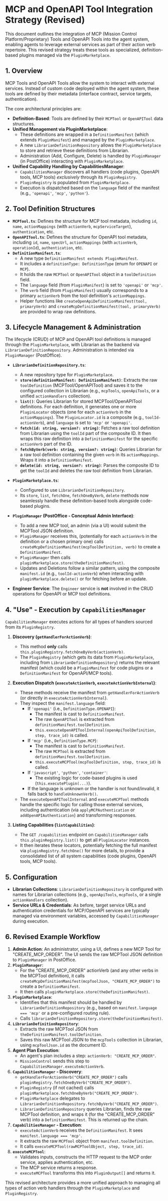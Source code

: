 # MCP and OpenAPI Tool Integration Strategy (Revised)

This document outlines the integration of MCP (Mission Control Platform/Proprietary) Tools and OpenAPI Tools into the agent system, enabling agents to leverage external services as part of their action verb repertoire. This revised strategy treats these tools as specialized, definition-based plugins managed via the `PluginMarketplace`.

## 1. Overview

MCP Tools and OpenAPI Tools allow the system to interact with external services. Instead of custom code deployed within the agent system, these tools are defined by their metadata (interface contract, service targets, authentication).

The core architectural principles are:
-   **Definition-Based**: Tools are defined by their `MCPTool` or `OpenAPITool` data structures.
-   **Unified Management via PluginMarketplace**:
    -   These definitions are wrapped in a `DefinitionManifest` (which extends `PluginManifest`) and managed by the `PluginMarketplace`.
    -   A new `LibrarianDefinitionRepository` allows the `PluginMarketplace` to store and retrieve these definitions from Librarian.
    -   Administration (Add, Configure, Delete) is handled by `PluginManager` (in PostOffice) interacting with `PluginMarketplace`.
-   **Unified Capability Handling by CapabilitiesManager**:
    -   `CapabilitiesManager` discovers all handlers (code plugins, OpenAPI tools, MCP tools) *exclusively* through its `PluginRegistry`.
    -   `PluginRegistry` is populated from `PluginMarketplace`.
    -   Execution is dispatched based on the `language` field of the manifest (e.g., `'openapi'`, `'mcp'`, `'python'`).

## 2. Tool Definition Structures

-   **`MCPTool.ts`**: Defines the structure for MCP tool metadata, including `id`, `name`, `actionMappings` (with `actionVerb`, `mcpServiceTarget`), `authentication`, etc.
-   **`OpenAPITool.ts`**: Defines the structure for OpenAPI tool metadata, including `id`, `name`, `specUrl`, `actionMappings` (with `actionVerb`, `operationId`), `authentication`, etc.
-   **`DefinitionManifest.ts`**:
    -   A new type `DefinitionManifest extends PluginManifest`.
    -   It includes a `definitionType: DefinitionType` (enum for `OPENAPI` or `MCP`).
    -   It holds the raw `MCPTool` or `OpenAPITool` object in a `toolDefinition` field.
    -   The `language` field (from `PluginManifest`) is set to `'openapi'` or `'mcp'`.
    -   The `verb` field (from `PluginManifest`) usually corresponds to a primary `actionVerb` from the tool definition's `actionMappings`.
    -   Helper functions like `createOpenApiDefinitionManifest(tool, primaryVerb)` and `createMcpDefinitionManifest(tool, primaryVerb)` are provided to wrap raw definitions.

## 3. Lifecycle Management & Administration

The lifecycle (CRUD) of MCP and OpenAPI tool definitions is managed through the `PluginMarketplace`, with Librarian as the backend via `LibrarianDefinitionRepository`. Administration is intended via `PluginManager` (PostOffice).

-   **`LibrarianDefinitionRepository.ts`**:
    -   A new repository type for `PluginMarketplace`.
    -   **`store(definitionManifest: DefinitionManifest)`**: Extracts the raw `toolDefinition` (MCPTool/OpenAPITool) and saves it to the configured collection in Librarian (e.g., `mcpTools`, `openApiTools`, or a unified `actionHandlers` collection).
    -   **`list()`**: Queries Librarian for stored MCPTool/OpenAPITool definitions. For each definition, it generates one or more `PluginLocator` objects (one for each `actionVerb` in the `actionMappings`). The `PluginLocator.id` is a composite (e.g., `toolId-actionVerb`), and `language` is set to `'mcp'` or `'openapi'`.
    -   **`fetch(id: string, version?: string)`**: Fetches a raw tool definition from Librarian using the `toolId` part of the composite ID. It then wraps this raw definition into a `DefinitionManifest` for the specific `actionVerb` part of the ID.
    -   **`fetchByVerb(verb: string, version?: string)`**: Queries Librarian for a raw tool definition containing the given `verb` in its `actionMappings`. Wraps it into a `DefinitionManifest`.
    -   **`delete(id: string, version?: string)`**: Parses the composite ID to get the `toolId` and deletes the raw tool definition from Librarian.

-   **`PluginMarketplace.ts`**:
    -   Configured to use `LibrarianDefinitionRepository`.
    -   Its `store`, `list`, `fetchOne`, `fetchOneByVerb`, `delete` methods now seamlessly handle these definition-based tools alongside code-based plugins.

-   **`PluginManager` (PostOffice - Conceptual Admin Interface)**:
    -   To add a new MCP tool, an admin (via a UI) would submit the MCPTool JSON definition.
    -   `PluginManager` receives this, (potentially for each `actionVerb` in the definition or a chosen primary one) calls `createMcpDefinitionManifest(mcpToolDefinition, verb)` to create a `DefinitionManifest`.
    -   `PluginManager` then calls `pluginMarketplace.store(theDefinitionManifest)`.
    -   Updates and Deletions follow a similar pattern, using the composite `manifest.id` (e.g., `toolId-actionVerb`) when interacting with `pluginMarketplace.delete()` or for fetching before an update.

-   **Engineer Service**: The `Engineer` service is **not** involved in the CRUD operations for OpenAPI or MCP tool definitions.

## 4. "Use" - Execution by `CapabilitiesManager`

`CapabilitiesManager` executes actions for all types of handlers sourced from its `PluginRegistry`.

1.  **Discovery (`getHandlerForActionVerb`)**:
    -   This method **only** calls `this.pluginRegistry.fetchOneByVerb(actionVerb)`.
    -   The `PluginRegistry` (which gets its data from `PluginMarketplace`, including from `LibrarianDefinitionRepository`) returns the relevant manifest (which could be a `PluginManifest` for code plugins or a `DefinitionManifest` for OpenAPI/MCP tools).

2.  **Execution Dispatch (`executeActionVerb`, `executeActionVerbInternal`)**:
    -   These methods receive the manifest from `getHandlerForActionVerb` (or directly in `executeActionVerbInternal`).
    -   They inspect the `manifest.language` field:
        -   If `'openapi'` (i.e., `DefinitionType.OPENAPI`):
            -   The manifest is cast to `DefinitionManifest`.
            -   The raw `OpenAPITool` is extracted from `definitionManifest.toolDefinition`.
            -   `this.executeOpenAPIToolInternal(openApiToolDefinition, step, trace_id)` is called.
        -   If `'mcp'` (i.e., `DefinitionType.MCP`):
            -   The manifest is cast to `DefinitionManifest`.
            -   The raw `MCPTool` is extracted from `definitionManifest.toolDefinition`.
            -   `this.executeMCPTool(mcpToolDefinition, step, trace_id)` is called.
        -   If `'javascript'`, `'python'`, `'container'`:
            -   The existing logic for code-based plugins is used (`this.executePlugin(...)`).
        -   If the language is unknown or the handler is not found/invalid, it falls back to `handleUnknownVerb()`.
    -   The `executeOpenAPIToolInternal` and `executeMCPTool` methods handle the specific logic for calling those external services, including authentication (via `applyMCPAuthentication` or `addOpenAPIAuthentication`) and transforming responses.

3.  **Listing Capabilities (`listCapabilities`)**:
    -   The `GET /capabilities` endpoint on `CapabilitiesManager` calls `this.pluginRegistry.list()` to get all `PluginLocator` instances.
    -   It then iterates these locators, potentially fetching the full manifest via `pluginRegistry.fetchOne()` for more details, to provide a consolidated list of all system capabilities (code plugins, OpenAPI tools, MCP tools).

## 5. Configuration

-   **Librarian Collections**: `LibrarianDefinitionRepository` is configured with names for Librarian collections (e.g., `openApiTools`, `mcpTools`, or a single `actionHandlers` collection).
-   **Service URLs & Credentials**: As before, target service URLs and authentication credentials for MCP/OpenAPI services are typically managed via environment variables, accessed by `CapabilitiesManager` during execution.

## 6. Revised Example Workflow

1.  **Admin Action**: An administrator, using a UI, defines a new MCP Tool for "CREATE_MCP_ORDER". The UI sends the raw MCPTool JSON definition to `PluginManager` in PostOffice.
2.  **`PluginManager`**:
    -   For the "CREATE_MCP_ORDER" actionVerb (and any other verbs in the MCPTool definition), it calls `createMcpDefinitionManifest(mcpToolJson, "CREATE_MCP_ORDER")` to create a `DefinitionManifest`.
    -   It then calls `pluginMarketplace.store(theDefinitionManifest)`.
3.  **`PluginMarketplace`**:
    -   Identifies that this manifest should be handled by `LibrarianDefinitionRepository` (e.g., based on `manifest.language === 'mcp'` or a pre-configured routing rule).
    -   Calls `librarianDefinitionRepository.store(theDefinitionManifest)`.
4.  **`LibrarianDefinitionRepository`**:
    -   Extracts the raw MCPTool JSON from `theDefinitionManifest.toolDefinition`.
    -   Saves this raw MCPTool JSON to the `mcpTools` collection in Librarian, using `mcpToolJson.id` as the document ID.
5.  **Agent Plan Execution**:
    -   An agent's plan includes a step: `actionVerb: "CREATE_MCP_ORDER"`.
    -   `MissionControl` sends this step to `CapabilitiesManager.executeActionVerb`.
6.  **`CapabilitiesManager` - Discovery**:
    -   `getHandlerForActionVerb("CREATE_MCP_ORDER")` calls `pluginRegistry.fetchOneByVerb("CREATE_MCP_ORDER")`.
    -   `PluginRegistry` (if not cached) calls `pluginMarketplace.fetchOneByVerb("CREATE_MCP_ORDER")`.
    -   `PluginMarketplace` delegates to `LibrarianDefinitionRepository.fetchByVerb("CREATE_MCP_ORDER")`.
    -   `LibrarianDefinitionRepository` queries Librarian, finds the raw MCPTool definition, and wraps it (for the "CREATE_MCP_ORDER" verb) into a `DefinitionManifest`. This is returned up the chain.
7.  **`CapabilitiesManager` - Execution**:
    -   `executeActionVerb` receives the `DefinitionManifest`. It sees `manifest.language === 'mcp'`.
    -   It extracts the raw `MCPTool` object from `manifest.toolDefinition`.
    -   It calls `executeMCPTool(rawMCPToolObject, step, trace_id)`.
8.  **`executeMCPTool`**:
    -   Validates inputs, constructs the HTTP request to the MCP order service, applies authentication, etc.
    -   The MCP service returns a response.
    -   `executeMCPTool` transforms this into `PluginOutput[]` and returns it.

This revised architecture provides a more unified approach to managing all types of action verb handlers through the `PluginMarketplace` and `PluginRegistry`.
